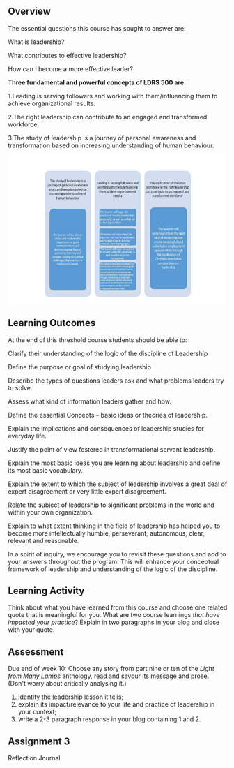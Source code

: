 ## Overview

The essential questions this course has sought to answer are:

What is leadership?

What contributes to effective leadership?

How can I become a more effective leader?

T**hree fundamental and powerful concepts of LDRS 500 are:**

1.Leading is serving followers and working with them/influencing them to achieve organizational results.

2.The right leadership can contribute to an engaged and transformed workforce.

3.The study of leadership is a journey of personal awareness and transformation based on increasing understanding of human behaviour.

![](/assets/import.png)

## Learning Outcomes

At the end of this threshold course students should be able to:

Clarify their understanding of the logic of the discipline of Leadership

Define the purpose or goal of studying leadership

Describe the types of questions leaders ask and what problems leaders try to solve.

Assess what kind of information leaders gather and how.

Define the essential Concepts – basic ideas or theories of leadership.

Explain the implications and consequences of leadership studies for everyday life.

Justify the point of view fostered in transformational servant leadership.

Explain the most basic ideas you are learning about leadership and define its most basic vocabulary.

Explain the extent to which the subject of leadership involves a great deal of expert disagreement or very little expert disagreement.

Relate the subject of leadership to significant problems in the world and within your own organization.

Explain to what extent thinking in the field of leadership has helped you to become more intellectually humble, perseverant, autonomous, clear, relevant and reasonable.

In a spirit of inquiry, we encourage you to revisit these questions and add to your answers throughout the program.  This will enhance your conceptual framework of leadership and understanding of the logic of the discipline.

## Learning Activity

Think about what you have learned from this course and choose one related quote that is meaningful for you.  What are two course learnings _that have impacted your practice_?  Explain in two paragraphs in your blog and close with your quote.

## Assessment

Due end of week 10: Choose any story from part nine or ten of the _Light from Many Lamps_ anthology, read and savour its message and prose. \(Don't worry about critically analysing it.\)

1. identify the leadership lesson it tells;
2. explain its impact/relevance to your life and practice of leadership in your context;
3. write a 2-3 paragraph response in your blog containing 1 and 2.

## Assignment 3

Reflection Journal 


